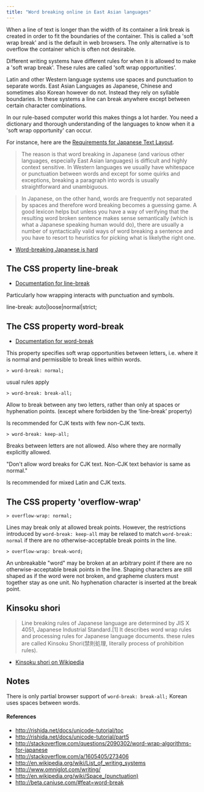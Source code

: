 ```yaml
---
title: "Word breaking online in East Asian languages"
---
```


When a line of text is longer than the width of its container a link break is created in order to fit the boundaries of the container. This is called a 'soft wrap break' and is the default in web browsers. The only alternative is to overflow the container which is often not desirable.

Different writing systems have different rules for when it is allowed to make a 'soft wrap break'. These rules are called 'soft wrap opportunities'.

Latin and other Western language systems use spaces and punctuation to separate words. East Asian Languages as Japanese, Chinese and sometimes also Korean however do not. Instead they rely on syllable boundaries. In these systems a line can break anywhere except between certain character combinations.

In our rule-based computer world this makes things a lot harder. You need a dictionary and thorough understanding of the languages to know when it a 'soft wrap opportunity' can occur.

For instance, here are the [Requirements for Japanese Text Layout](http://www.w3.org/TR/2012/NOTE-jlreq-20120403/).

> The reason is that word breaking in Japanese (and various other languages, especially East Asian languages) is difficult and highly context sensitive. In Western languages we usually have whitespace or punctuation between words and except for some quirks and exceptions, breaking a paragraph into words is usually straightforward and unambiguous.

> In Japanese, on the other hand, words are frequently not separated by spaces and therefore word breaking becomes a guessing game. A good lexicon helps but unless you have a way of verifying that the resulting word broken sentence makes sense semantically (which is what a Japanese speaking human would do), there are usually a number of syntactically valid ways of word breaking a sentence and you have to resort to heuristics for picking what is likelythe right one.

- [Word-breaking Japanese is hard](http://blogs.msdn.com/b/jonasbar/archive/2007/09/21/word-breaking-japanese-is-hard.aspx)

## The CSS property line-break

- [Documentation for line-break](http://www.w3.org/TR/css3-text/#line-break)

Particularly how wrapping interacts with punctuation and symbols.

line-break: auto|loose|normal|strict;

## The CSS property word-break

- [Documentation for word-break](http://www.w3.org/TR/css3-text/#word-break)

This property specifies soft wrap opportunities between letters, i.e. where it is normal and permissible to break lines within words.

`> word-break: normal;`

usual rules apply

`> word-break: break-all;`

Allow to break between any two letters, rather than only at spaces or hyphenation points. (except where forbidden by the ‘line-break’ property)

Is recommended for CJK texts with few non-CJK texts.

`> word-break: keep-all;`

Breaks between letters are not allowed. Also where they are normally explicitly allowed.

"Don't allow word breaks for CJK text. Non-CJK text behavior is same as normal."

Is recommended for mixed Latin and CJK texts.

## The CSS property 'overflow-wrap'

`> overflow-wrap: normal;`

Lines may break only at allowed break points. However, the restrictions introduced by `word-break: keep-all` may be relaxed to match `word-break: normal` if there are no otherwise-acceptable break points in the line.

`> overflow-wrap: break-word;`

An unbreakable "word" may be broken at an arbitrary point if there are no otherwise-acceptable break points in the line. Shaping characters are still shaped as if the word were not broken, and grapheme clusters must together stay as one unit. No hyphenation character is inserted at the break point.

## Kinsoku shori

> Line breaking rules of Japanese language are determined by JIS X 4051, Japanese Industrial Standard.[1] It describes word wrap rules and processing rules for Japanese language documents. these rules are called Kinsoku Shori(禁則処理, literally process of prohibition rules).

- [Kinsoku shori on Wikipedia](http://en.wikipedia.org/wiki/Kinsoku_shori#Line_breaking_rules_in_Japanese_text_.28Kinsoku_Shori.29)

## Notes

There is only partial browser support of `word-break: break-all;`
Korean uses spaces between words.

#### References

- http://rishida.net/docs/unicode-tutorial/toc
- http://rishida.net/docs/unicode-tutorial/part5
- http://stackoverflow.com/questions/2090302/word-wrap-algorithms-for-japanese
- http://stackoverflow.com/a/1605405/273406
- http://en.wikipedia.org/wiki/List_of_writing_systems
- http://www.omniglot.com/writing/
- http://en.wikipedia.org/wiki/Space_(punctuation)
- http://beta.caniuse.com/#feat=word-break
